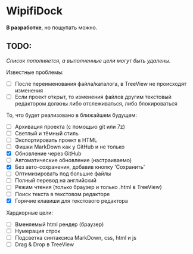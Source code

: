 # WipifiDock

**В разработке**, но пощупать можно.

## TODO:

_Список пополняется, а выполненные цели могут быть удалены._

Известные проблемы:

- [ ] После переименования файла/каталога, в TreeView не происходят изменения
- [ ] Если проект открыт, то изменения файлов другим текстовый редактором должны либо отслеживаться, либо блокироваться

То, что будет реализовано в ближайшем будущем:

- [ ] Архивация проекта (с помощью git или 7z)
- [ ] Светлый и тёмный стиль
- [ ] Экспортировать проект в HTML
- [ ] Фишки MarkDown как у GitHub и не только
- [x] Обновление через GitHub
- [ ] Автоматические обновление (настраиваемо)
- [x] Без авто-сохранения, добавив кнопку 'Сохранить'
- [ ] Оптимизировать под большие файлы
- [ ] Полный перевод на английский
- [ ] Режим чтения (только браузер и только .html в TreeView)
- [ ] Поиск текста в текстовом редакторе
- [x] Горячие клавиши для текстового редактора

Хардкорные цели:

- [ ] Вменяемый html рендер (браузер)
- [ ] Нумерация строк
- [ ] Подсветка синтаксиса MarkDown, css, html и js
- [ ] Drag & Drop в TreeView
